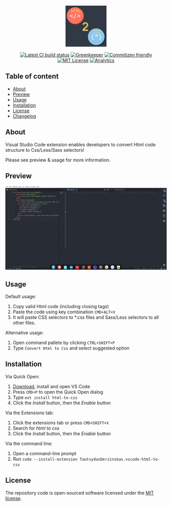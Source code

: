 <p align="center">
  <a href="https://github.com/SlimDogs/vscode-html-to-css"><img src="https://raw.githubusercontent.com/SlimDogs/vscode-html-to-css/master/images/html2css_dark.png" alt="Visual Studio Code extension: Html to css" title="Visual Studio Code extension: Html to css" /></a>
</p>

<p align="center">
  <a href="#" target="_blank"><img src="https://travis-ci.org/SlimDogs/vscode-html-to-css.svg?branch=master" alt="Latest CI build status" title="Latest CI build status"></a>
  <a href="https://greenkeeper.io" target="_blank"><img src="https://badges.greenkeeper.io/SlimDogs/vscode-html-to-css.svg" alt="Greenkeeper" title="Greenkeeper"></a>
  <a href="http://commitizen.github.io/cz-cli" target="_blank"><img src="https://img.shields.io/badge/commitizen-friendly-brightgreen.svg" alt="Commitizen friendly" title="Commitizen friendly"></a>
  <a href="https://opensource.org/licenses/MIT" target="_blank"><img src="https://img.shields.io/badge/license-MIT-blue.svg" alt="MIT License" title="MIT License"></a>
  <a href="https://github.com/igrigorik/ga-beacon" target="_blank"><img src="https://ga-beacon.appspot.com/UA-131052445-2/SlimDogs/vscode-html-to-css" alt="Analytics" title="Analytics"></a>
</p>

## Table of content
- [About](#about)
- [Preview](#preview)
- [Usage](#usage)
- [Installation](#installation)
- [License](#license)
- [Changelog](CHANGELOG.md)

## About
Visual Studio Code extension enables developers to convert Html code structure to Css/Less/Sass selectors!

Please see preview & usage for more information.

## Preview
<a href="images/html2css_preview.gif" target="_blank"><img width="800px" src="https://raw.githubusercontent.com/SlimDogs/vscode-html-to-css/master/images/html2css_preview.gif" alt="Preview" title="Preview" /></a>

## Usage

Default usage:

1. Copy valid Html code (including closing tags)
2. Paste the code using key combination `CMD+ALT+V`
3. It will paste CSS selectors to *.css files and Sass/Less selectors to all other files.

Alternative usage:
1. Open command pallete by clicking `CTRL+SHIFT+P`
2. Type `Convert Html to Css` and select suggested option

## Installation

Via Quick Open:

1. [Download](https://code.visualstudio.com/download), install and open VS Code
2. Press `CMD+P` to open the Quick Open dialog
3. Type `ext install html-to-css`
4. Click the *Install* button, then the *Enable* button

Via the Extensions tab:

1. Click the extensions tab or press `CMD+SHIFT+X`
2. Search for *html to css*
3. Click the *Install* button, then the *Enable* button

Via the command line:

1. Open a command-line prompt
2. Run `code --install-extension TautvydasDerzinskas.vscode-html-to-css`


## License
The repository code is open-sourced software licensed under the [MIT license](https://github.com/SlimDogs/make-youtube-great-again/blob/master/LICENSE?raw=true).